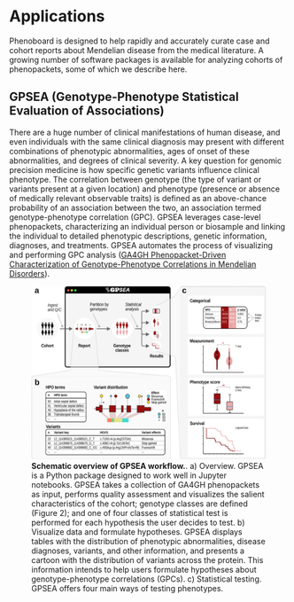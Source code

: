 # Applications

Phenoboard is designed to help rapidly and accurately curate case and cohort reports about Mendelian disease from the medical literature. A growing number of software packages is available for analyzing cohorts of phenopackets, some of which we describe here.

## GPSEA (Genotype-Phenotype Statistical Evaluation of Associations)

There are a huge number of clinical manifestations of human disease, and even individuals with the same clinical diagnosis may present with different combinations of phenotypic abnormalities, ages of onset of these abnormalities, and degrees of clinical severity. A key question for genomic precision medicine is how specific genetic variants influence clinical phenotype. The correlation between genotype (the type of variant or variants present at a given location) and phenotype (presence or absence of medically relevant observable traits) is defined as an above-chance probability of an association between the two, an association termed genotype-phenotype correlation (GPC). GPSEA leverages case-level phenopackets, characterizing an individual person or biosample and linking the individual to detailed phenotypic descriptions, genetic information, diagnoses, and treatments. GPSEA automates the process of visualizing and performing GPC analysis ([GA4GH Phenopacket-Driven Characterization of Genotype-Phenotype Correlations in Mendelian Disorders](https://pubmed.ncbi.nlm.nih.gov/40093222/)).

<figure>
  <img src="img/gpsea.jpg" alt="gpsea" width="600">
  <figcaption>
    <strong>Schematic overview of GPSEA workflow.</strong>. 
a) Overview. GPSEA is a Python package designed to work well in Jupyter notebooks. GPSEA takes a collection of GA4GH phenopackets as input, performs quality assessment and visualizes the salient characteristics of the cohort; genotype classes are defined (Figure 2); and one of four classes of statistical test is performed for each hypothesis the user decides to test. b) Visualize data and formulate hypotheses. GPSEA displays tables with the distribution of phenotypic abnormalities, disease diagnoses, variants, and other information, and presents a cartoon with the distribution of variants across the protein. This information intends to help users formulate hypotheses about genotype-phenotype correlations (GPCs). c) Statistical testing. GPSEA offers four main ways of testing phenotypes.
  </figcaption>
</figure>
